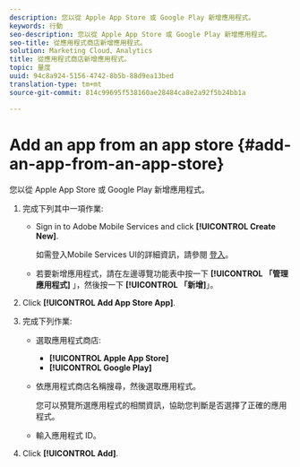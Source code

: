 ```yaml
---
description: 您以從 Apple App Store 或 Google Play 新增應用程式。
keywords: 行動
seo-description: 您以從 Apple App Store 或 Google Play 新增應用程式。
seo-title: 從應用程式商店新增應用程式。
solution: Marketing Cloud、Analytics
title: 從應用程式商店新增應用程式。
topic: 量度
uuid: 94c8a924-5156-4742-8b5b-88d9ea13bed
translation-type: tm+mt
source-git-commit: 814c99695f538160ae28484ca8e2a92f5b24bb1a

---
```



# Add an app from an app store {#add-an-app-from-an-app-store}

您以從 Apple App Store 或 Google Play 新增應用程式。

1. 完成下列其中一項作業:

   * Sign in to Adobe Mobile Services and click **[!UICONTROL Create New]**.

      如需登入Mobile Services UI的詳細資訊，請參閱 [登入](/help/using/gs/gs-signin.md)。

   * 若要新增應用程式，請在左邊導覽功能表中按一下 **[!UICONTROL 「管理應用程式]** 」，然後按一下 **[!UICONTROL 「新增]**」。

1. Click **[!UICONTROL Add App Store App]**.
1. 完成下列作業:

   * 選取應用程式商店:
      * **[!UICONTROL Apple App Store]**
      * **[!UICONTROL Google Play]**
   * 依應用程式商店名稱搜尋，然後選取應用程式。

      您可以預覽所選應用程式的相關資訊，協助您判斷是否選擇了正確的應用程式。

   * 輸入應用程式 ID。


1. Click **[!UICONTROL Add]**.
